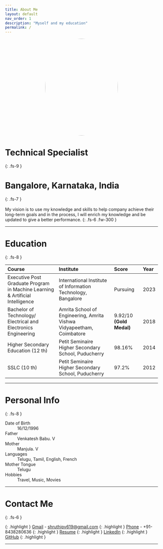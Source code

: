 ```yaml
---
title: About Me
layout: default
nav_order: 1
description: "Myself and my education"
permalink: /
---
```


<center> <img src="https://github.com/shruthipv96/portfolio3/assets/32814013/a809d089-03a5-43f9-a806-aa996677372f" width="240" height="320" style="border-radius: 50%;"> </center>

# Technical Specialist
{: .fs-9 }
# Bangalore, Karnataka, India
{: .fs-7 }
<br>
<br>
My vision is to use my knowledge and skills to help company achieve their long-term goals and in the process, I will enrich my knowledge and be updated to give a better performance.
{: .fs-6 .fw-300 }

---
# Education
{: .fs-8 }

| Course        | Institute         | Score | Year |
|:-------------|:------------------|:------|:------|
| Executive Post Graduate Program in Machine Learning & Artificial Intelligence | International Institute of Information Technology, Bangalore | Pursuing  | 2023 |
| Bachelor of Technology/ Electrical and Electronics Engineering | Amrita School of Engineering, Amrita Vishwa Vidyapeetham, Coimbatore   | 9.92/10 **(Gold Medal)**  | 2018 |
| Higher Secondary Education (12 th) | Petit Seminaire Higher Secondary School, Puducherry     | 98.16%   | 2014 |
|  SSLC (10 th)           | Petit Seminaire Higher Secondary School, Puducherry | 97.2%  | 2012 |

---
# Personal Info
{: .fs-8 }

<dl>
  <dt>Date of Birth</dt>
  <dd>16/12/1996</dd>
  <dt>Father</dt>
  <dd>Venkatesh Babu. V</dd>
  <dt>Mother</dt>
  <dd>Manjula. V</dd>
  <dt>Languages</dt>
  <dd>Telugu, Tamil, English, French</dd>
  <dt>Mother Tongue</dt>
  <dd>Telugu</dd>
  <dt>Hobbies</dt>
  <dd>Travel, Music, Movies</dd>
</dl>

---
# Contact Me 
{: .fs-6 }

{: .highlight }
[Gmail](mailto:shruthipv619@gmail.com) - shruthipv619@gmail.com
{: .highlight }
[Phone](tel:+91-8438280636) - +91-8438280636
{: .highlight }
[Resume](assets/media/Shruthip_Venkatesh_Resume.pdf)
{: .highlight }
[LinkedIn](https://www.linkedin.com/in/shruthip-venkatesh-b1144a106/)
{: .highlight }
[GitHub](https://github.com/shruthipv96)
{: .highlight }

---
